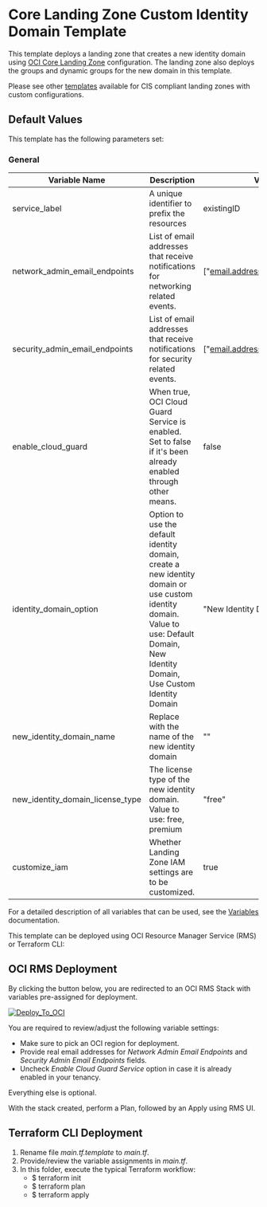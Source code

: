 # Core Landing Zone Custom Identity Domain Template

This template deploys a landing zone that creates a new identity domain using [OCI Core Landing Zone](../../) configuration. The landing zone also deploys the groups and dynamic groups for the new domain in this template.

Please see other [templates](../../templates/) available for CIS compliant landing zones with custom configurations.


## Default Values

This template has the following parameters set: 

### General

| Variable Name                 | Description                                                                                                                                                                          | Value                         |
|-------------------------------|--------------------------------------------------------------------------------------------------------------------------------------------------------------------------------------|-------------------------------|
| service_label                 | A unique identifier to prefix the resources                                                                                                                                          | existingID                    |
| network_admin_email_endpoints | List of email addresses that receive notifications for networking related events.                                                                                                    | ["email.address@example.com"] |
| security_admin_email_endpoints | List of email addresses that receive notifications for security related events.                                                                                                      | ["email.address@example.com"] |
| enable_cloud_guard            | When true, OCI Cloud Guard Service is enabled. Set to false if it's been already enabled through other means.                                                                        | false                         |
| identity_domain_option        | Option to use the default identity domain, create a new identity domain or use custom identity domain. Value to use: Default Domain, New Identity Domain, Use Custom Identity Domain | "New Identity Domain"         |
| new_identity_domain_name      | Replace with the name of the new identity domain                                                                                                                                     | ""                            |
| new_identity_domain_license_type                              | The license type of the new identity domain. Value to use: free, premium                                                                                                             | "free"                        |
| customize_iam                 | Whether Landing Zone IAM settings are to be customized.                                                                                                                              | true                          |


For a detailed description of all variables that can be used, see the [Variables](../../VARIABLES.md) documentation.

This template can be deployed using OCI Resource Manager Service (RMS) or Terraform CLI:

## OCI RMS Deployment

By clicking the button below, you are redirected to an OCI RMS Stack with variables pre-assigned for deployment. 

[![Deploy_To_OCI](../../images/DeployToOCI.svg)](https://cloud.oracle.com/resourcemanager/stacks/create?zipUrl=https://github.com/oci-landing-zones/terraform-oci-core-landingzone/archive/refs/heads/main.zip&zipUrlVariables={"service_label":"existingID","network_admin_email_endpoints":["email.address@example.com"],"security_admin_email_endpoints":["email.address@example.com"],"enable_cloud_guard":false,"use_custom_id_domain":true,"custom_id_domain_ocid":["your_domain_ocid"],"deploy_custom_domain_groups":true,"customize_iam":true})

You are required to review/adjust the following variable settings:
 - Make sure to pick an OCI region for deployment.
 - Provide real email addresses for *Network Admin Email Endpoints* and *Security Admin Email Endpoints* fields. 
 - Uncheck *Enable Cloud Guard Service* option in case it is already enabled in your tenancy.

Everything else is optional.    

With the stack created, perform a Plan, followed by an Apply using RMS UI.

## Terraform CLI Deployment

1. Rename file *main.tf.template* to *main.tf*. 
2. Provide/review the variable assignments in *main.tf*.
3. In this folder, execute the typical Terraform workflow:
    - $ terraform init
    - $ terraform plan
    - $ terraform apply

